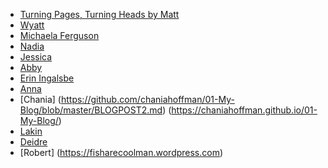 * [Turning Pages, Turning Heads by Matt](https://turningpagesturningheads.wordpress.com/)
* [Wyatt](https://github.com/wdeaton/Gmos-Blog/blob/master/README.md)
* [Michaela Ferguson](https://hyklife.wordpress.com/)
* [Nadia](https://nadiaprinerobson.github.io/AccuracyinAgriculture/)
* [Jessica](https://dairygal.wordpress.com)
* [Abby](https://abbynormalinvestigations.wordpress.com/)
* [Erin Ingalsbe](https://ronimalonifloatsyourgoat.wordpress.com/)
* [Anna](https://whippoorwillhill479610187.wordpress.com/) 
* [Chania] (https://github.com/chaniahoffman/01-My-Blog/blob/master/BLOGPOST2.md)  (https://chaniahoffman.github.io/01-My-Blog/)
* [Lakin](needtoknowprobiotics.wordpress.com)
* [Deidre](https://deidre1012.github.io/01-Addatives-in-Foods)
* [Robert] (https://fisharecoolman.wordpress.com)
